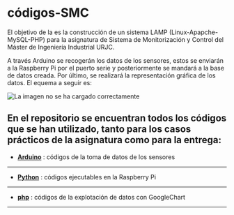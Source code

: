 # códigos-SMC
El objetivo de la es la construcción de un sistema LAMP (Linux-Apapche-MySQL-PHP) para la asignatura de Sistema de Monitorización y Control del Máster de Ingeniería Industrial URJC.

A través Arduino se recogerán los datos de los sensores, estos se enviarán a la Raspberry Pi por el puerto serie y posteriormente se mandará a la base de datos creada. Por último, se realizará la representación gráfica de los datos. El equema a seguir es:

![La imagen no se ha cargado correctamente](https://github.com/sanchezco/codigos-SMC/blob/master/Img/esquema.png)

En el repositorio se encuentran todos los códigos que se han utilizado, tanto para los casos prácticos de la asignatura como para 
la entrega:
---
- [**Arduino**](https://github.com/sanchezco/codigos-SMC/tree/master/1%20-%20Arduino) : códigos de la toma de datos de los sensores
---
- [**Python**](https://github.com/sanchezco/codigos-SMC/tree/master/2%20-%20Raspberry) : códigos ejecutables en la Raspberry Pi
---
- [**php**](https://github.com/sanchezco/codigos-SMC/tree/master/4%20-%20php) : códigos de la explotación de datos con GoogleChart
---
